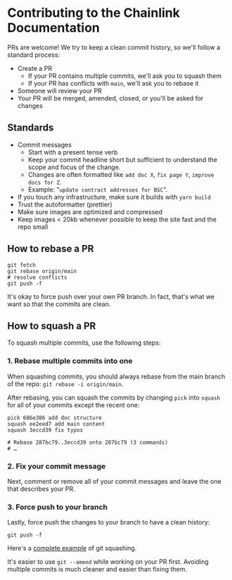 # Contributing to the Chainlink Documentation

PRs are welcome! We try to keep a clean commit history, so we'll follow a standard process:

* Create a PR
    * If your PR contains multiple commits, we'll ask you to squash them
    * If your PR has conflicts with `main`, we'll ask you to rebase it
* Someone will review your PR
* Your PR will be merged, amended, closed, or you'll be asked for changes

## Standards
* Commit messages
    * Start with a present tense verb
    * Keep your commit headline short but sufficient to understand the scope and focus of the change. 
    * Changes are often formatted like `add doc X`, `fix page Y`, `improve docs for Z`.
    * Example: "`update contract addresses for BSC`".
* If you touch any infrastructure, make sure it builds with `yarn build`
* Trust the autoformatter (prettier)
* Make sure images are optimized and compressed
* Keep images < 20kb whenever possible to keep the site fast and the repo small

## How to rebase a PR
```shell
git fetch
git rebase origin/main
# resolve conflicts
git push -f
```

It's okay to force push over your own PR branch. In fact, that's what we want so that the commits are clean.

## How to squash a PR
To squash multiple commits, use the following steps:

### 1. Rebase multiple commits into one

When squashing commits, you should always rebase from the main branch of the repo: `git rebase -i origin/main`.

After rebasing, you can squash the commits by changing `pick` into `squash` for all of your commits except the recent one:
```shell
pick 686e386 add doc structure
squash ee2eed7 add main content
squash 3eccd39 fix typos

# Rebase 287bc79..3eccd39 onto 287bc79 (3 commands)
# …
```

### 2. Fix your commit message

Next, comment or remove all of your commit messages and leave the one that describes your PR.

### 3. Force push to your branch

Lastly, force push the changes to your branch to have a clean history:

```shell
git push -f
```

Here's a [complete example](https://twitter.com/stephenfluin/status/1009904095073718275) of git squashing.

It's easier to use `git --amend` while working on your PR first. Avoiding multiple commits is much cleaner and easier than fixing them.

